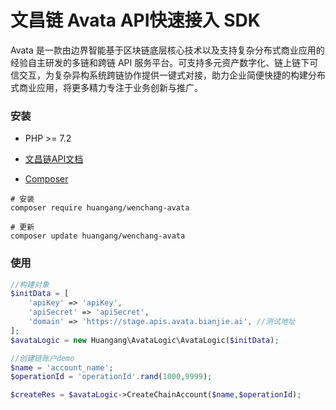 # 文昌链 Avata API快速接入 SDK
Avata 是一款由边界智能基于区块链底层核心技术以及支持复杂分布式商业应用的经验自主研发的多链和跨链 API 服务平台。可支持多元资产数字化、链上链下可信交互，为复杂异构系统跨链协作提供一键式对接，助力企业简便快捷的构建分布式商业应用，将更多精力专注于业务创新与推广。


### 安装
- PHP >= 7.2
- <a href="https://apis.avata.bianjie.ai/" target="_blank">文昌链API文档</a>

- <a href="https://getcomposer.org/doc/00-intro.md" target="_blank">Composer</a>

```shell
# 安装
composer require huangang/wenchang-avata

# 更新
composer update huangang/wenchang-avata
```

### 使用
```php
//构建对象
$initData = [
    'apiKey' => 'apiKey',
    'apiSecret' => 'apiSecret',
    'domain' => 'https://stage.apis.avata.bianjie.ai', //测试地址
];
$avataLogic = new Huangang\AvataLogic\AvataLogic($initData);

//创建链账户demo
$name = 'account_name';
$operationId = 'operationId'.rand(1000,9999);

$createRes = $avataLogic->CreateChainAccount($name,$operationId);

```